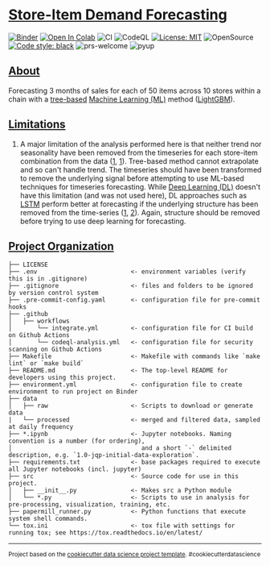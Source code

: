 # [Store-Item Demand Forecasting](#store-item-demand-forecasting)

[![Binder](https://mybinder.org/badge_logo.svg)](https://mybinder.org/v2/gh/edesz/store-item-demand-forecast)
[![Open In Colab](https://colab.research.google.com/assets/colab-badge.svg)](https://colab.research.google.com/github/edesz/store-item-demand-forecast/master/1_lgbm_trials_v2.ipynb)
![CI](https://github.com/edesz/store-item-demand-forecast/workflows/CI/badge.svg)
![CodeQL](https://github.com/edesz/store-item-demand-forecast/workflows/CodeQL/badge.svg)
[![License: MIT](https://img.shields.io/badge/License-MIT-brightgreen.svg)](https://opensource.org/licenses/mit)
![OpenSource](https://badgen.net/badge/Open%20Source%20%3F/Yes%21/blue?icon=github)
[![Code style: black](https://img.shields.io/badge/code%20style-black-000000.svg)](https://github.com/ambv/black)
![prs-welcome](https://img.shields.io/badge/PRs-welcome-brightgreen.svg?style=flat-square)
![pyup](https://pyup.io/repos/github/edesz/store-item-demand-forecast/shield.svg)

## [About](#about)

Forecasting 3 months of sales for each of 50 items across 10 stores within a chain with a [tree-based](https://en.wikipedia.org/wiki/Decision_tree_learning) [Machine Learning (ML)](https://en.wikipedia.org/wiki/Machine_learning) method ([LightGBM](https://en.wikipedia.org/wiki/LightGBM)).

## [Limitations](#limitations)
1. A major limitation of the analysis performed here is that neither trend nor seasonality have been removed from the timeseries for each store-item combination from the data ([1](http://freerangestats.info/blog/2016/12/10/extrapolation), [1](https://srome.github.io/Dealing-With-Trends-Combine-a-Random-Walk-with-a-Tree-Based-Model-to-Predict-Time-Series-Data/)). Tree-based method cannot extrapolate and so can't handle trend. The timeseries should have been transformed to remove the underlying signal before attempting to use ML-based techniques for timeseries forecasting. While [Deep Learning (DL)](https://en.wikipedia.org/wiki/Deep_learning) doesn't have this limitation (and was not used here), DL approaches such as [LSTM](https://en.wikipedia.org/wiki/Long_short-term_memory) perform better at forecasting if the underlying structure has been removed from the time-series ([1](https://www.quora.com/Why-are-the-data-used-in-LSTM-needed-to-be-transformed-into-stationary-when-processing-time-series-It-seems-like-the-process-of-backpropagation-is-curve-fitting/answer/Marco-Santanch%C3%A9), [2](https://www.quora.com/Can-an-LSTM-predict-the-time-series-if-they-are-not-stationary/answer/Nowan-Ilfideme)). Again, structure should be removed before trying to use deep learning for forecasting.

## [Project Organization](#project-organization)

    ├── LICENSE
    ├── .env                          <- environment variables (verify this is in .gitignore)
    ├── .gitignore                    <- files and folders to be ignored by version control system
    ├── .pre-commit-config.yaml       <- configuration file for pre-commit hooks
    ├── .github
    │   ├── workflows
    │       └── integrate.yml         <- configuration file for CI build on Github Actions
    │       └── codeql-analysis.yml   <- configuration file for security scanning on Github Actions
    ├── Makefile                      <- Makefile with commands like `make lint` or `make build`
    ├── README.md                     <- The top-level README for developers using this project.
    ├── environment.yml               <- configuration file to create environment to run project on Binder
    ├── data
    │   ├── raw                       <- Scripts to download or generate data
    |   └── processed                 <- merged and filtered data, sampled at daily frequency
    ├── *.ipynb                       <- Jupyter notebooks. Naming convention is a number (for ordering),
    │                                    and a short `-` delimited description, e.g. `1.0-jqp-initial-data-exploration`.
    ├── requirements.txt              <- base packages required to execute all Jupyter notebooks (incl. jupyter)
    ├── src                           <- Source code for use in this project.
    │   ├── __init__.py               <- Makes src a Python module
    │   └── *.py                      <- Scripts to use in analysis for pre-processing, visualization, training, etc.
    ├── papermill_runner.py           <- Python functions that execute system shell commands.
    └── tox.ini                       <- tox file with settings for running tox; see https://tox.readthedocs.io/en/latest/

--------

<p><small>Project based on the <a target="_blank" href="https://drivendata.github.io/cookiecutter-data-science/">cookiecutter data science project template</a>. #cookiecutterdatascience</small></p>

